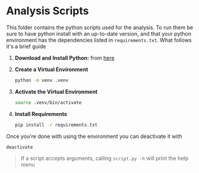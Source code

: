 # Analysis Scripts

This folder contains the python scripts used for the analysis. To run them be sure to have python install with an up-to-date version, and that your python environment has the dependencies listed in `requirements.txt`. What follows it's a brief guide

1. **Download and Install Python:** from  [here](https://www.python.org/downloads/)

2. **Create a Virtual Environment** 

   ```bash
   python -m venv .venv
   ```

3. **Activate the Virtual Environment**

   ```bash
   source .venv/bin/activate
   ```

4. **Install Requirements**

   ```bash
   pip install -r requirements.txt
   ```

Once you're done with using the environment you can deactivate it with 

```bash
deactivate
```



> If a script accepts arguments, calling `script.py -h` will print the help menu